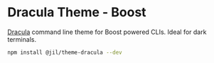 # Dracula Theme - Boost

[Dracula](https://draculatheme.com/) command line theme for Boost powered CLIs. Ideal for dark terminals.

```bash
npm install @jil/theme-dracula --dev
```
